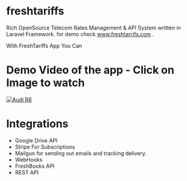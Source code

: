 # freshtariffs
Rich OpenSource Telecom Rates Management &amp; API System written in Laravel Framework. for demo check www.freshtarrifs.com .

With FreshTariffs App You Can


# Demo Video of the app - Click on Image to watch

[![Audi R8](http://img.youtube.com/vi/g7PhBe46bVI/0.jpg)](https://www.youtube.com/watch?v=g7PhBe46bVI "FreshTariffs Demo")


# Integrations

- Google Drive API
- Stripe For Subscriptions
- Mailgun for sending out emails and tracking delivery.
- WebHooks 
- FreshBooks API 
- REST API 
